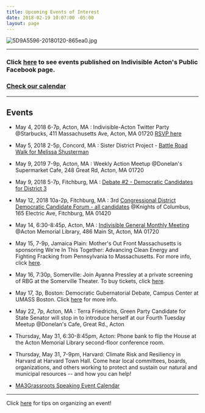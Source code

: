 ```yaml
---
title: Upcoming Events of Interest
date: 2018-02-19 10:07:00 -05:00
layout: page
---
```


![5D9A5596-20180120-865ea0.jpg](/uploads/5D9A5596-20180120-865ea0.jpg)

---

### Click [here](https://www.facebook.com/pg/IndivisibleActon/events/?ref=page_internal) to see events published on Indivisible Acton's Public Facebook page.

### [Check our calendar](http://www.indivisibleacton.org/calendar.html)

---

## Events

* May 4, 2018 6-7p, Acton, MA : Indivisible-Acton Twitter Party @Starbucks, 411 Massachusetts Ave, Acton, MA 01720 [RSVP here](https://actionnetwork.org/events/indivisible-actons-twitter-party?source=direct_link&)


* May 5, 2018 2-5p, Concord, MA : Sister District Project - [Battle Road Walk for Melissa Shusterman](http://sisterdistrictma.com/event/battle-road-walk-for-melissa-shusterman-2018-05-05/)


* May 9, 2019 7-9p, Acton, MA : Weekly Action Meetup @Donelan's Supermarket Cafe, 248 Great Rd, Acton, MA 01720


* May 9, 2018 5-7p, Fitchburg, MA : [Debate #2 - Democratic Candidates for District 3](http://www.lowellsun.com/todaysheadlines/ci_31773152/3rd-district-dem-hopefuls-join-sun-debates#ixzz5BfgCXSc2)


* May 12, 2018 10a-2p, Fitchburg, MA : 3rd [Congressional District Democratic Candidate Forum - all candidates](https://www.facebook.com/events/1905246742833106/) @Knights of Columbus, 165 Electric Ave, Fitchburg, MA 01420


* May 14, 6:30-8:45p, Acton, MA : [Indivisible General Monthly Meeting](https://www.facebook.com/events/2083646571921060/) @Acton Memorial Library,  486 Main St, Acton, MA 01720


* May 15, 7-9p, Jamaica Plain: Mother's Out Front Massachusetts is sponsoring We're In This Together: Advancing Clean Energy and Fighting Fracking from Pennsylvania to Massachusetts. For more info, click [here](https://ma.mothersoutfront.org/we_are_in_this_together_jp).


* May 16, 7:30p, Somerville: Join Ayanna Pressley at a private screening of RBG at the Somerville Theater. To buy tickets, click [here](https://secure.actblue.com/donate/rbgmovie18?link_id=32&can_id=9a7cc198611ac2a74f284fdda8e14f7e&source=email-2018-05-15-indivisible-acton-weekly-newsletter&email_referrer=email_351699&email_subject=2018-05-15-indivisible-acton-weekly-newsletter).


* May 17, 3p, Boston: Democratic Gubernatorial Debate, Campus Center at UMASS Boston. Click [here](https://www.facebook.com/events/290031621533653/) for more info.



* May 22, 7p, Acton, MA : Terra Friedrichs, Green Party Candidate for State Senator will stop in to introduce herself at our Fourth Tuesday Meetup  @Donelan's Cafe, Great Rd., Acton


* Thursday, May 31, 6:30-8:45pm, Acton: Phone bank to flip the House at the Acton Memorial Library second-floor conference room.


* Thursday, May 31, 7-9pm, Harvard: Climate Risk and Resiliency in Harvard at Harvard Town Hall. Come hear local committees, boards, organizations, and others working to protect and sustain our natural and municipal resources -- and how you can help!


* [MA3Grassroots Speaking Event Calendar](https://www.ma3grassroots.com/event-calendar)

---

Click [here](http://www.indivisibleacton.org/events/organize-an-event.html) for tips on organizing an event!